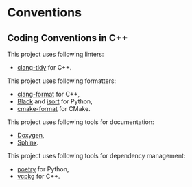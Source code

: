 # Conventions

## Coding Conventions in C++

This project uses following linters:

- [clang-tidy](https://clang.llvm.org/extra/clang-tidy/) for C++.

This project uses following formatters:

- [clang-format](https://clang.llvm.org/docs/ClangFormat.html) for C++,
- [Black](https://black.readthedocs.io/en/stable/) and [isort](https://pycqa.github.io/isort/) for Python,
- [cmake-format](https://github.com/cheshirekow/cmake_format) for CMake.

This project uses following tools for documentation:

- [Doxygen](https://www.doxygen.nl/index.html),
- [Sphinx](https://www.sphinx-doc.org/).

This project uses following tools for dependency management:

- [poetry](https://python-poetry.org) for Python,
- [vcpkg](https://vcpkg.io/en/) for C++.
